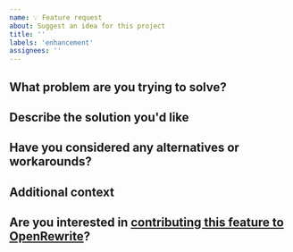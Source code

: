 ```yaml
---
name: 💡 Feature request
about: Suggest an idea for this project
title: ''
labels: 'enhancement'
assignees: ''
---
```

<!--
Thank you for suggesting an improvement to OpenRewrite!
Feel free to delete any sections that don't apply to your request.
-->
## What problem are you trying to solve?

## Describe the solution you'd like

## Have you considered any alternatives or workarounds?

## Additional context
<!-- Any thoughts that come to mind, or similar items on the backlog already. -->

## Are you interested in [contributing this feature to OpenRewrite](https://github.com/openrewrite/.github/blob/main/CONTRIBUTING.md#new-features)?
<!-- Indicate if this is something you would like to work on, and how we can best support you in doing so. -->
